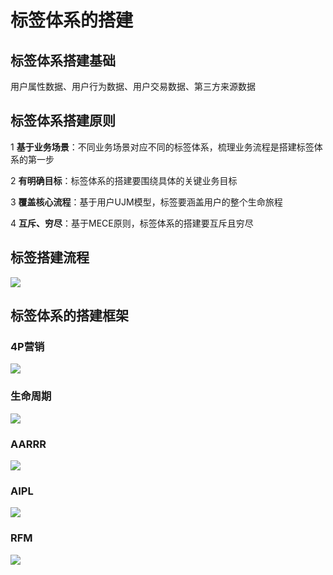 # 标签体系的搭建

## 标签体系搭建基础

用户属性数据、用户行为数据、用户交易数据、第三方来源数据

## 标签体系搭建原则

1  **基于业务场景**：不同业务场景对应不同的标签体系，梳理业务流程是搭建标签体系的第一步

2 **有明确目标**：标签体系的搭建要围绕具体的关键业务目标

3 **覆盖核心流程**：基于用户UJM模型，标签要涵盖用户的整个生命旅程

4 **互斥、穷尽**：基于MECE原则，标签体系的搭建要互斥且穷尽

## 标签搭建流程

![](https://gitee.com/sanjinfat/tupian/raw/master/img/%E5%9B%BE%E7%89%874.png)

## 标签体系的搭建框架

### **4P营销**

![](https://gitee.com/sanjinfat/tupian/raw/master/img/%E6%A0%87%E7%AD%BE%E4%BD%93%E7%B3%BB%E6%90%AD%E5%BB%BA10.30.png)

### **生命周期**

![](https://gitee.com/sanjinfat/tupian/raw/master/img/%E5%9B%BE%E7%89%875.png)

### **AARRR**

![](https://gitee.com/sanjinfat/tupian/raw/master/img/%E5%9B%BE%E7%89%876.png)

### **AIPL**

![](https://gitee.com/sanjinfat/tupian/raw/master/img/%E5%9B%BE%E7%89%877.png)

### **RFM**

![](https://gitee.com/sanjinfat/tupian/raw/master/img/%E5%9B%BE%E7%89%878.png)
